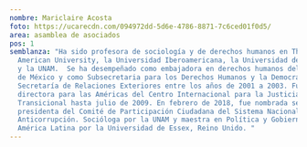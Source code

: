 ```yaml
---
nombre: Mariclaire Acosta
foto: https://ucarecdn.com/094972dd-5d6e-4786-8871-7c6ced01f0d5/
area: asamblea de asociados
pos: 1
semblanza: "Ha sido profesora de sociología y de derechos humanos en The
  American University, la Universidad Iberoamericana, la Universidad de Berkeley
  y la UNAM.  Se ha desempeñado como embajadora en derechos humanos del gobierno
  de México y como Subsecretaria para los Derechos Humanos y la Democracia de la
  Secretaría de Relaciones Exteriores entre los años de 2001 a 2003. Fue
  directora para las Américas del Centro Internacional para la Justicia
  Transicional hasta julio de 2009. En febrero de 2018, fue nombrada segunda
  presidenta del Comité de Participación Ciudadana del Sistema Nacional
  Anticorrupción. Socióloga por la UNAM y maestra en Política y Gobierno en
  América Latina por la Universidad de Essex, Reino Unido. "
---
```

